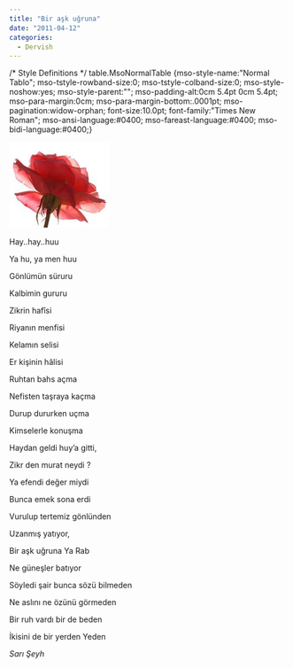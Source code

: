 ```yaml
---
title: "Bir aşk uğruna"
date: "2011-04-12"
categories: 
  - Dervish
---
```


/\* Style Definitions \*/ table.MsoNormalTable {mso-style-name:"Normal Tablo"; mso-tstyle-rowband-size:0; mso-tstyle-colband-size:0; mso-style-noshow:yes; mso-style-parent:""; mso-padding-alt:0cm 5.4pt 0cm 5.4pt; mso-para-margin:0cm; mso-para-margin-bottom:.0001pt; mso-pagination:widow-orphan; font-size:10.0pt; font-family:"Times New Roman"; mso-ansi-language:#0400; mso-fareast-language:#0400; mso-bidi-language:#0400;}

[![174042_1078976800_3075893_n.jpg](../uploads/2011/04/174042_1078976800_3075893_n.jpg)](../uploads/2011/04/174042_1078976800_3075893_n.jpg "174042_1078976800_3075893_n.jpg")

Hay..hay..huu

Ya hu, ya men huu

Gönlümün süruru

Kalbimin gururu

Zikrin hafîsi

Riyanın menfisi

Kelamın selisi

Er kişinin hâlisi

Ruhtan bahs açma

Nefisten taşraya kaçma

Durup dururken uçma

Kimselerle konuşma

Haydan geldi huy’a gitti,

Zikr den murat neydi ?

Ya efendi değer miydi

Bunca emek sona erdi

Vurulup tertemiz gönlünden

Uzanmış yatıyor,

Bir aşk uğruna Ya Rab

Ne güneşler batıyor

Söyledi şair bunca sözü bilmeden

Ne aslını ne özünü görmeden

Bir ruh vardı bir de beden

İkisini de bir yerden Yeden

_Sarı Şeyh_
